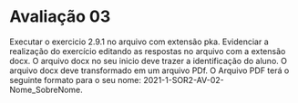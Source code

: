# Avaliação 03
Executar o exercicio 2.9.1 no arquivo com extensão pka. Evidenciar a realização do exercício editando as respostas no arquivo com a extensão docx.
O arquivo docx no seu inicio deve trazer a identificação do aluno.
O arquivo docx deve transformado em um arquivo PDf.
O Arquivo PDF terá o seguinte formato para o seu nome: 2021-1-SOR2-AV-02-Nome_SobreNome.